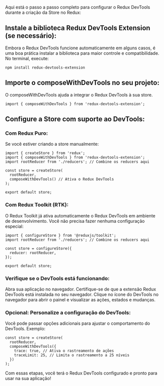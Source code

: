 
Aqui está o passo a passo completo para configurar o Redux DevTools durante a criação da Store no Redux:

## Instale a biblioteca Redux DevTools Extension (se necessário):
Embora o Redux DevTools funcione automaticamente em alguns casos, é uma boa prática instalar a biblioteca para maior controle e compatibilidade.
No terminal, execute:
```
npm install redux-devtools-extension
```


## Importe o composeWithDevTools no seu projeto:
O composeWithDevTools ajuda a integrar o Redux DevTools à sua store.
```
import { composeWithDevTools } from 'redux-devtools-extension';
```

## Configure a Store com suporte ao DevTools:

### Com Redux Puro:
Se você estiver criando a store manualmente:
```
import { createStore } from 'redux';
import { composeWithDevTools } from 'redux-devtools-extension';
import rootReducer from './reducers'; // Combine os reducers aqui

const store = createStore(
  rootReducer,
  composeWithDevTools() // Ativa o Redux DevTools
);

export default store;
```


### Com Redux Toolkit (RTK):
O Redux Toolkit já ativa automaticamente o Redux DevTools em ambiente de desenvolvimento. Você não precisa fazer nenhuma configuração especial:
```
import { configureStore } from '@reduxjs/toolkit';
import rootReducer from './reducers'; // Combine os reducers aqui

const store = configureStore({
  reducer: rootReducer,
});

export default store;
```

### Verifique se o DevTools está funcionando:
Abra sua aplicação no navegador.
Certifique-se de que a extensão Redux DevTools está instalada no seu navegador.
Clique no ícone do DevTools no navegador para abrir o painel e visualizar as ações, estados e mudanças.

### Opcional: Personalize a configuração do DevTools:
Você pode passar opções adicionais para ajustar o comportamento do DevTools. Exemplo:
```
const store = createStore(
  rootReducer,
  composeWithDevTools({
    trace: true, // Ativa o rastreamento de ações
    traceLimit: 25, // Limita o rastreamento a 25 níveis
  })
);
```

Com essas etapas, você terá o Redux DevTools configurado e pronto para usar na sua aplicação!


